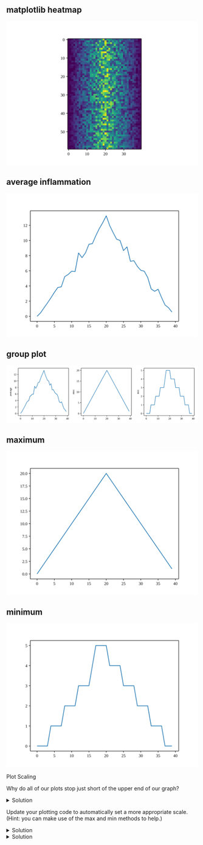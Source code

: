 ## matplotlib heatmap

![matplotlib heatmap](img/inflammation-01-imshow.svg)

## average inflammation

![average inflammation](img/inflammation-01-average.svg)

##  group plot

![group plot](img/inflammation-01-group-plot.svg)

## maximum

![maximum](img/inflammation-01-maximum.svg)

## minimum

![minimum](img/inflammation-01-minimum.svg)

Plot Scaling

Why do all of our plots stop just short of the upper end of our graph?

<details>
<summary>Solution
</summary>
Because matplotlib normally sets x and y axes limits to the min and max of our data (depending on data range).
</details>

Update your plotting code to automatically set a more appropriate scale. (Hint: you can make use of the max and min methods to help.)

<details>
<summary>Solution
</summary>
```
# One method
axes3.set_ylabel('min')
axes3.plot(numpy.min(data, axis=0))
axes3.set_ylim(0,6)
```
</details>

<details>
<summary>Solution
</summary>
```
# A more automated approach
min_data = numpy.min(data, axis=0)
axes3.set_ylabel('min')
axes3.plot(min_data)
axes3.set_ylim(numpy.min(min_data), numpy.max(min_data) * 1.1)
```
</details>



